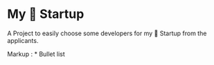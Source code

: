 # My 🦄 Startup

A Project to easily choose some developers for my 🦄 Startup from the applicants.

 Markup : * Bullet list
